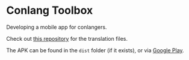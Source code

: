 # Conlang Toolbox

Developing a mobile app for conlangers.

Check out [this repository](https://github.com/jasontankapps/conlang-toolbox-translations) for the translation files.

The APK can be found in the `dist` folder (if it exists), or via [Google Play](https://play.google.com/store/apps/details?id=net.jasontank.conlangtoolbox).
